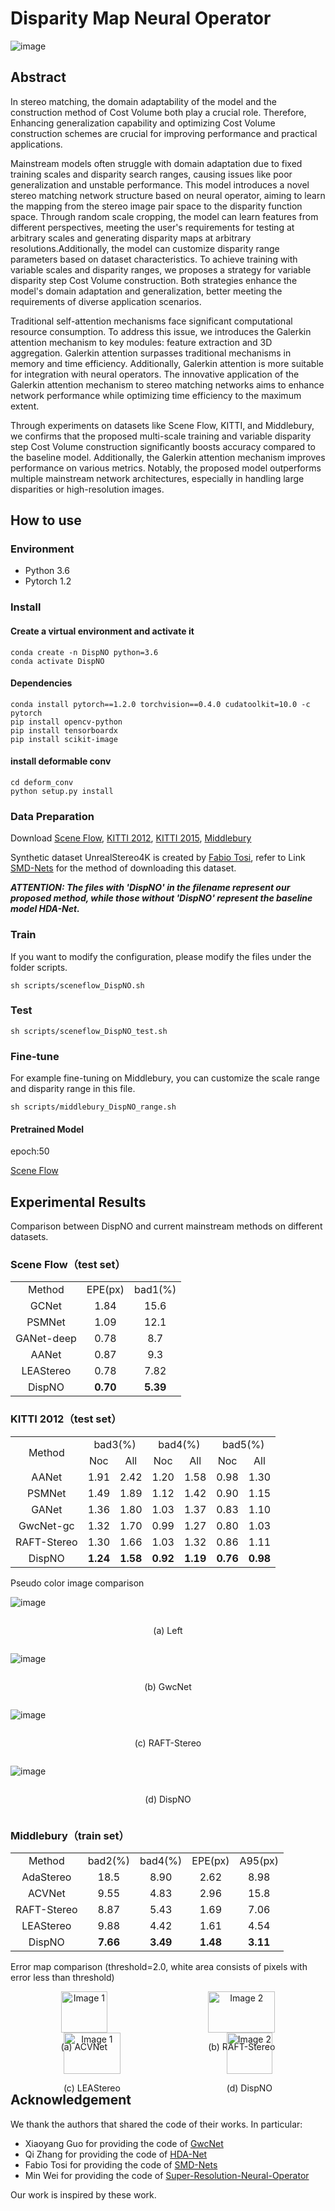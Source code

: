 # Disparity Map Neural Operator

![image](pic/network.jpg)

## Abstract
​In stereo matching, the domain adaptability of the model and the construction method of Cost Volume both play a crucial role. Therefore, Enhancing generalization capability and optimizing Cost Volume construction schemes are crucial for improving performance and practical applications.

​Mainstream models often struggle with domain adaptation due to fixed training scales and disparity search ranges, causing issues like poor generalization and unstable performance. This model introduces a novel stereo matching network structure based on neural operator, aiming to learn the mapping from the stereo image pair space to the disparity function space. Through random scale cropping, the model can learn features from different perspectives, meeting the user's requirements for testing at arbitrary scales and generating disparity maps at arbitrary resolutions.Additionally, the model can customize disparity range parameters based on dataset characteristics. To achieve training with variable scales and disparity ranges, we proposes a strategy for variable disparity step Cost Volume construction. Both strategies enhance the model's domain adaptation and generalization, better meeting the requirements of diverse application scenarios.

Traditional self-attention mechanisms face significant computational resource consumption. To address this issue, we introduces the Galerkin attention mechanism to key modules: feature extraction and 3D aggregation. Galerkin attention surpasses traditional mechanisms in memory and time efficiency. Additionally, Galerkin attention is more suitable for integration with neural operators. The innovative application of the Galerkin attention mechanism to stereo matching networks aims to enhance network performance while optimizing time efficiency to the maximum extent.

Through experiments on datasets like Scene Flow, KITTI, and Middlebury, we confirms that the proposed multi-scale training and variable disparity step Cost Volume construction significantly boosts accuracy compared to the baseline model. Additionally, the Galerkin attention mechanism improves performance on various metrics. Notably, the proposed model outperforms multiple mainstream network architectures, especially in handling large disparities or high-resolution images.

## How to use

### Environment

- Python 3.6
- Pytorch 1.2

### Install

#### Create a virtual environment and activate it

```
conda create -n DispNO python=3.6
conda activate DispNO
```

#### Dependencies

```
conda install pytorch==1.2.0 torchvision==0.4.0 cudatoolkit=10.0 -c pytorch
pip install opencv-python
pip install tensorboardx
pip install scikit-image
```

#### install deformable conv

```
cd deform_conv
python setup.py install
```

### Data Preparation

Download [Scene Flow](https://lmb.informatik.uni-freiburg.de/resources/datasets/SceneFlowDatasets.en.html), [KITTI 2012](http://www.cvlibs.net/datasets/kitti/eval_stereo_flow.php?benchmark=stereo), [KITTI 2015](http://www.cvlibs.net/datasets/kitti/eval_scene_flow.php?benchmark=stereo), [Middlebury](https://vision.middlebury.edu/stereo/)

Synthetic dataset UnrealStereo4K is created by [Fabio Tosi](https://vision.disi.unibo.it/~ftosi/), refer to Link [SMD-Nets](https://github.com/fabiotosi92/SMD-Nets) for the method of downloading this dataset.


***ATTENTION: The files with 'DispNO' in the filename represent our proposed method, while those without 'DispNO' represent the baseline model HDA-Net.***

### Train

If you want to modify the configuration, please modify the files under the folder scripts.

```
sh scripts/sceneflow_DispNO.sh
```

### Test

```
sh scripts/sceneflow_DispNO_test.sh
```

### Fine-tune

For example fine-tuning on Middlebury, you can customize the scale range and disparity range in this file.

```
sh scripts/middlebury_DispNO_range.sh
```

#### Pretrained Model

epoch:50 

[Scene Flow](https://drive.google.com/drive/folders/1vf2yShW-RyL4CYNplMKBFY8O04Z4ytDF)

## Experimental Results

Comparison between DispNO and current mainstream methods on different datasets.

### Scene Flow（test set）
<table style="text-align: center;">
	<tr>
		<td>Method</td>
		<td>EPE(px)</td>
		<td>bad1(%)</td>
	</tr>
	<tr>
		<td>GCNet</td>
		<td>1.84</td>
		<td>15.6</td>
	</tr>
	<tr>
		<td>PSMNet</td>
		<td>1.09</td>
		<td>12.1</td>
	</tr>
	<tr>
		<td>GANet-deep</td>
		<td>0.78</td>
		<td>8.7</td>
	</tr>
	<tr>
		<td>AANet</td>
		<td>0.87</td>
		<td>9.3</td>
	</tr>
	<tr>
		<td>LEAStereo</td>
		<td>0.78</td>
		<td>7.82</td>
	</tr>
	<tr>
		<td>DispNO</td>
		<td><strong>0.70</strong></td>
		<td><strong>5.39</strong></td>
	</tr>
</table>

### KITTI 2012（test set）
<table style="text-align: center;">
	<tr>
		<td rowspan="2" style="vertical-align: middle">Method</td>
		<td colspan="2">bad3(%)</td>
    <td colspan="2">bad4(%)</td>
    <td colspan="2">bad5(%)</td>
	</tr>
	<tr>
		<td>Noc</td>
    <td>All</td>
    <td>Noc</td>
    <td>All</td>
    <td>Noc</td>
    <td>All</td>
	</tr>
  <tr>
    <td>AANet</td>
		<td>1.91</td>
    <td>2.42</td>
    <td>1.20</td>
    <td>1.58</td>
    <td>0.98</td>
    <td>1.30</td>
	</tr>
  <tr>
    <td>PSMNet</td>
		<td>1.49</td>
    <td>1.89</td>
    <td>1.12</td>
    <td>1.42</td>
    <td>0.90</td>
    <td>1.15</td>
	</tr>
  <tr>
    <td>GANet</td>
		<td>1.36</td>
    <td>1.80</td>
    <td>1.03</td>
    <td>1.37</td>
    <td>0.83</td>
    <td>1.10</td>
	</tr>
  <tr>
    <td>GwcNet-gc</td>
		<td>1.32</td>
    <td>1.70</td>
    <td>0.99</td>
    <td>1.27</td>
    <td>0.80</td>
    <td>1.03</td>
	</tr>
  <tr>
    <td>RAFT-Stereo</td>
		<td>1.30</td>
    <td>1.66</td>
    <td>1.03</td>
    <td>1.32</td>
    <td>0.86</td>
    <td>1.11</td>
	</tr>
  <tr style="font-weight: bold;">
    <td style="font-weight: normal;">DispNO</td>
		<td>1.24</td>
    <td>1.58</td>
    <td>0.92</td>
    <td>1.19</td>
    <td>0.76</td>
    <td>0.98</td>
	</tr>
</table>

Pseudo color image comparison

![image](pic/KITTI12/left.png)
<div style="display: flex; justify-content: center">
  <p>
    (a) Left
  </p>
</div>

![image](pic/KITTI12/Gwc.png)
<div style="display: flex; justify-content: center">
  <p>
    (b) GwcNet
  </p>
</div>

![image](pic/KITTI12/RAFT.png)
<div style="display: flex; justify-content: center">
  <p>
    (c) RAFT-Stereo 
  </p>
</div>

![image](pic/KITTI12/DispNO.png)
<div style="display: flex; justify-content: center">
  <p>
    (d) DispNO
  </p>
</div>

### Middlebury（train set）

<table style="text-align: center;">
	<tr>
		<td>Method</td>
    <td>bad2(%)</td>
		<td>bad4(%)</td>
    <td>EPE(px)</td>
    <td>A95(px)</td>
	</tr>
	<tr>
		<td>AdaStereo</td>
		<td>18.5</td>
		<td>8.90</td>
    <td>2.62</td>
		<td>8.98</td>
	</tr>
	<tr>
		<td>ACVNet</td>
		<td>9.55</td>
		<td>4.83</td>
    <td>2.96</td>
		<td>15.8</td>
	</tr>
	<tr>
		<td>RAFT-Stereo</td>
		<td>8.87</td>
		<td>5.43</td>
    <td>1.69</td>
		<td>7.06</td>
	</tr>
	<tr>
		<td>LEAStereo</td>
		<td>9.88</td>
		<td>4.42</td>
    <td>1.61</td>
		<td>4.54</td>
	</tr>
	<tr>
		<td>DispNO</td>
		<td><strong>7.66</strong></td>
		<td><strong>3.49</strong></td>
    <td><strong>1.48</strong></td>
		<td><strong>3.11</strong></td>
  </tr>
</table>

Error map comparison (threshold=2.0, white area consists of pixels with error less than threshold)

<div style="display: flex; justify-content: space-around;">
    <div style="text-align: center;">
        <img src="pic/Middlebury/ACV.jpg" alt="Image 1" width="100%">
        <p>(a) ACVNet</p>
    </div>
    <div style="text-align: center;">
        <img src="pic/Middlebury/RAFT.jpg" alt="Image 2" width="100%">
        <p>(b) RAFT-Stereo</p>
    </div>
</div>
<div style="display: flex; justify-content: space-around;">
    <div style="text-align: center;">
        <img src="pic/Middlebury/LEA.jpg" alt="Image 1" width="100%">
        <p>(c) LEAStereo</p>
    </div>
    <div style="text-align: center;">
        <img src="pic/Middlebury/DispNO.jpg" alt="Image 2" width="100%">
        <p>(d) DispNO</p>
    </div>
</div>

## Acknowledgement

We thank the authors that shared the code of their works. In particular:

- Xiaoyang Guo for providing the code of [GwcNet](https://github.com/xy-guo/GwcNet)
- Qi Zhang for providing the code of [HDA-Net](https://dl.acm.org/doi/abs/10.1145/3474085.3475273)
- Fabio Tosi for providing the code of [SMD-Nets](https://github.com/fabiotosi92/SMD-Nets)
- Min Wei for providing the code of [Super-Resolution-Neural-Operator](https://github.com/2y7c3/Super-Resolution-Neural-Operator)

Our work is inspired by these work.